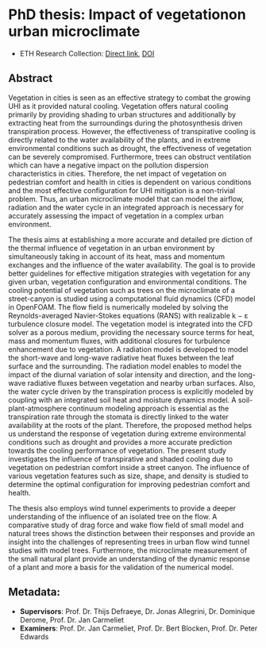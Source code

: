 # PhD thesis: Impact of vegetationon urban microclimate

- ETH Research Collection: [Direct link](https://www.research-collection.ethz.ch/handle/20.500.11850/379379), [DOI](https://doi.org/10.3929/ethz-b-000379379) 

## Abstract
Vegetation in cities is seen as an effective strategy to combat the growing UHI
as it provided natural cooling. Vegetation offers natural cooling primarily by 
providing shading to urban structures and additionally by extracting heat from 
the surroundings during the photosynthesis driven transpiration process. 
However, the effectiveness of transpirative cooling is directly related to the 
water availability of the plants, and in extreme environmental conditions such
as drought, the effectiveness of vegetation can be severely compromised. 
Furthermore, trees can obstruct ventilation which can have a negative impact on 
the pollution dispersion characteristics in cities. Therefore, the net impact 
of vegetation on pedestrian comfort and health in cities is dependent on 
various conditions and the most effective configuration for UHI mitigation is a
non-trivial problem. Thus, an urban microclimate model that can model the 
airflow, radiation and the water cycle in an integrated approach is necessary 
for accurately assessing the impact of vegetation in a complex urban 
environment.

The thesis aims at establishing a more accurate and detailed pre diction of the
thermal influence of vegetation in an urban environment by simultaneously 
taking in account of its heat, mass and momentum exchanges and the influence of
the water availability. The goal is to provide better guidelines for effective 
mitigation strategies with vegetation for any given urban, vegetation 
configuration and environmental conditions. The cooling potential of vegetation
such as trees on the microclimate of a street-canyon is studied using a 
computational fluid dynamics (CFD) model in OpenFOAM. The flow field is 
numerically modeled by solving the Reynolds-averaged Navier-Stokes equations 
(RANS) with realizable k − ε turbulence closure model. The vegetation model is 
integrated into the CFD solver as a porous medium, providing the necessary 
source terms for heat, mass and momentum fluxes, with additional closures for 
turbulence enhancement due to vegetation. A radiation model is developed to 
model the short-wave and long-wave radiative heat fluxes between the leaf 
surface and the surrounding. The radiation model enables to model the impact of 
the diurnal variation of solar intensity and direction, and the long-wave 
radiative fluxes between vegetation and nearby urban surfaces. Also, the water 
cycle driven by the transpiration process is explicitly modeled by coupling 
with an integrated soil heat and moisture dynamics model. A 
soil-plant-atmosphere continuum modeling approach is essential as the 
transpiration rate through the stomata is directly linked to the water 
availability at the roots of the plant. Therefore, the proposed method helps us
understand the response of vegetation during extreme environmental conditions 
such as drought and provides a more accurate prediction towards the cooling 
performance of vegetation. The present study investigates the influence of 
transpirative and shaded cooling due to vegetation on pedestrian comfort inside
a street canyon. The influence of various vegetation features such as size, 
shape, and density is studied to determine the optimal configuration for 
improving pedestrian comfort and health.

The thesis also employs wind tunnel experiments to provide a deeper 
understanding of the influence of an isolated tree on the flow. A comparative 
study of drag force and wake flow field of small model and natural trees shows 
the distinction between their responses and provide an insight into the 
challenges of representing trees in urban flow wind tunnel studies with model 
trees. Furthermore, the microclimate measurement of the small natural plant 
provide an understanding of the dynamic response of a plant and more a basis 
for the validation of the numerical model.

## Metadata:
- **Supervisors**: Prof. Dr. Thijs Defraeye, Dr. Jonas Allegrini, 
    Dr. Dominique Derome, Prof. Dr. Jan Carmeliet
- **Examiners**: Prof. Dr. Jan Carmeliet, Prof. Dr. Bert Blocken, 
    Prof. Dr. Peter Edwards
